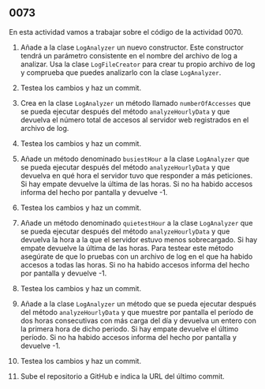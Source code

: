## 0073

En esta actividad vamos a trabajar sobre el código de la actividad 0070.

1. Añade a la clase `LogAnalyzer` un nuevo constructor. Este constructor tendrá un parámetro consistente en el nombre del archivo de log a analizar. Usa la clase `LogFileCreator` para crear tu propio archivo de log y comprueba que puedes analizarlo con la clase `LogAnalyzer`.

2. Testea los cambios y haz un commit.

3. Crea en la clase `LogAnalyzer` un método llamado `numberOfAccesses` que se pueda ejecutar después del método `analyzeHourlyData` y que devuelva el número total de accesos al servidor web registrados en el archivo de log. 

4. Testea los cambios y haz un commit.

5. Añade un método denominado `busiestHour` a la clase `LogAnalyzer` que se pueda ejecutar después del método `analyzeHourlyData` y que devuelva en qué hora el servidor tuvo que responder a más peticiones. Si hay empate devuelve la última de las horas. Si no ha habido accesos informa del hecho por pantalla y devuelve -1.

6. Testea los cambios y haz un commit.

7. Añade un método denominado `quietestHour` a la clase `LogAnalyzer` que se pueda ejecutar después del método `analyzeHourlyData` y que devuelva la hora a la que el servidor estuvo menos sobrecargado. Si hay empate devuelve la última de las horas. Para testear este método asegúrate de que lo pruebas con un archivo de log en el que ha habido accesos a todas las horas. Si no ha habido accesos informa del hecho por pantalla y devuelve -1.

8. Testea los cambios y haz un commit.

9. Añade a la clase `LogAnalyzer` un método que se pueda ejecutar después del método `analyzeHourlyData` y que muestre por pantalla el período de dos horas consecutivas con más carga del día y devuelva un entero con la primera hora de dicho periodo. Si hay empate devuelve el último período. Si no ha habido accesos informa del hecho por pantalla y devuelve -1.

10. Testea los cambios y haz un commit.

11. Sube el repositorio a GitHub e indica la URL del último commit.
